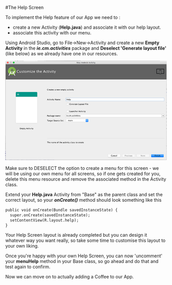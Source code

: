 #The Help Screen

To implement the Help feature of our App we need to :

- create a new Activity (<b>Help.java</b>) and associate it with our help layout.
- associate this activity with our menu.

Using Android Studio, go to File->New->Activity and create a new <b>Empty Activity</b> in the <b><i>ie.cm.activities</i></b> package and <b>Deselect 'Generate layout file'</b> (like below) as we already have one in our resources.

![](../img/lab2s401.png)

Make sure to DESELECT the option to create a menu for this screen - we will be using our own menu for all screens, so if one gets created for you, delete this menu resource and remove the associated method in the Activity class. 

Extend your <b>Help.java</b> Activity from "Base" as the parent class and set the correct layout, so your <b><i>onCreate()</i></b> method should look something like this

~~~
public void onCreate(Bundle savedInstanceState) {
  super.onCreate(savedInstanceState);
  setContentView(R.layout.help);
}
~~~

Your Help Screen layout is already completed but you can design it whatever way you want really, so take some time to customise this layout to your own liking.

Once you're happy with your own Help Screen, you can now 'uncomment' your <b>menuHelp</b> method in your Base class, so go ahead and do that and test again to confirm.

Now we can move on to actually adding a Coffee to our App.

